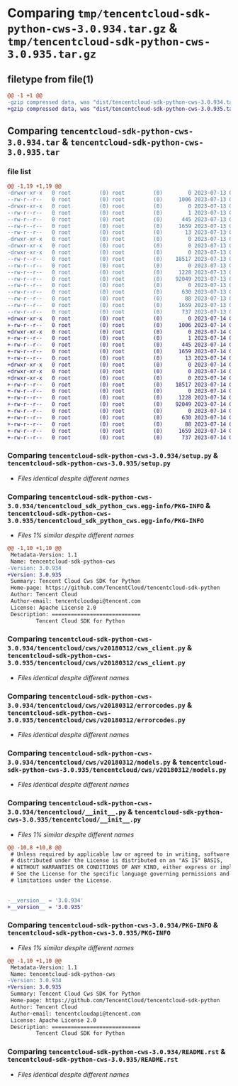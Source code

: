 # Comparing `tmp/tencentcloud-sdk-python-cws-3.0.934.tar.gz` & `tmp/tencentcloud-sdk-python-cws-3.0.935.tar.gz`

## filetype from file(1)

```diff
@@ -1 +1 @@
-gzip compressed data, was "dist/tencentcloud-sdk-python-cws-3.0.934.tar", last modified: Thu Jul 13 00:19:59 2023, max compression
+gzip compressed data, was "dist/tencentcloud-sdk-python-cws-3.0.935.tar", last modified: Fri Jul 14 00:21:34 2023, max compression
```

## Comparing `tencentcloud-sdk-python-cws-3.0.934.tar` & `tencentcloud-sdk-python-cws-3.0.935.tar`

### file list

```diff
@@ -1,19 +1,19 @@
-drwxr-xr-x   0 root         (0) root         (0)        0 2023-07-13 00:19:59.000000 tencentcloud-sdk-python-cws-3.0.934/
--rw-r--r--   0 root         (0) root         (0)     1006 2023-07-13 00:19:59.000000 tencentcloud-sdk-python-cws-3.0.934/setup.py
-drwxr-xr-x   0 root         (0) root         (0)        0 2023-07-13 00:19:59.000000 tencentcloud-sdk-python-cws-3.0.934/tencentcloud_sdk_python_cws.egg-info/
--rw-r--r--   0 root         (0) root         (0)        1 2023-07-13 00:19:59.000000 tencentcloud-sdk-python-cws-3.0.934/tencentcloud_sdk_python_cws.egg-info/dependency_links.txt
--rw-r--r--   0 root         (0) root         (0)      445 2023-07-13 00:19:59.000000 tencentcloud-sdk-python-cws-3.0.934/tencentcloud_sdk_python_cws.egg-info/SOURCES.txt
--rw-r--r--   0 root         (0) root         (0)     1659 2023-07-13 00:19:59.000000 tencentcloud-sdk-python-cws-3.0.934/tencentcloud_sdk_python_cws.egg-info/PKG-INFO
--rw-r--r--   0 root         (0) root         (0)       13 2023-07-13 00:19:59.000000 tencentcloud-sdk-python-cws-3.0.934/tencentcloud_sdk_python_cws.egg-info/top_level.txt
-drwxr-xr-x   0 root         (0) root         (0)        0 2023-07-13 00:19:59.000000 tencentcloud-sdk-python-cws-3.0.934/tencentcloud/
-drwxr-xr-x   0 root         (0) root         (0)        0 2023-07-13 00:19:59.000000 tencentcloud-sdk-python-cws-3.0.934/tencentcloud/cws/
-drwxr-xr-x   0 root         (0) root         (0)        0 2023-07-13 00:19:59.000000 tencentcloud-sdk-python-cws-3.0.934/tencentcloud/cws/v20180312/
--rw-r--r--   0 root         (0) root         (0)    18517 2023-07-13 00:19:59.000000 tencentcloud-sdk-python-cws-3.0.934/tencentcloud/cws/v20180312/cws_client.py
--rw-r--r--   0 root         (0) root         (0)        0 2023-07-13 00:19:59.000000 tencentcloud-sdk-python-cws-3.0.934/tencentcloud/cws/v20180312/__init__.py
--rw-r--r--   0 root         (0) root         (0)     1228 2023-07-13 00:19:59.000000 tencentcloud-sdk-python-cws-3.0.934/tencentcloud/cws/v20180312/errorcodes.py
--rw-r--r--   0 root         (0) root         (0)    92049 2023-07-13 00:19:59.000000 tencentcloud-sdk-python-cws-3.0.934/tencentcloud/cws/v20180312/models.py
--rw-r--r--   0 root         (0) root         (0)        0 2023-07-13 00:19:59.000000 tencentcloud-sdk-python-cws-3.0.934/tencentcloud/cws/__init__.py
--rw-r--r--   0 root         (0) root         (0)      630 2023-07-13 00:19:59.000000 tencentcloud-sdk-python-cws-3.0.934/tencentcloud/__init__.py
--rw-r--r--   0 root         (0) root         (0)       88 2023-07-13 00:19:59.000000 tencentcloud-sdk-python-cws-3.0.934/setup.cfg
--rw-r--r--   0 root         (0) root         (0)     1659 2023-07-13 00:19:59.000000 tencentcloud-sdk-python-cws-3.0.934/PKG-INFO
--rw-r--r--   0 root         (0) root         (0)      737 2023-07-13 00:19:59.000000 tencentcloud-sdk-python-cws-3.0.934/README.rst
+drwxr-xr-x   0 root         (0) root         (0)        0 2023-07-14 00:21:34.000000 tencentcloud-sdk-python-cws-3.0.935/
+-rw-r--r--   0 root         (0) root         (0)     1006 2023-07-14 00:21:34.000000 tencentcloud-sdk-python-cws-3.0.935/setup.py
+drwxr-xr-x   0 root         (0) root         (0)        0 2023-07-14 00:21:34.000000 tencentcloud-sdk-python-cws-3.0.935/tencentcloud_sdk_python_cws.egg-info/
+-rw-r--r--   0 root         (0) root         (0)        1 2023-07-14 00:21:34.000000 tencentcloud-sdk-python-cws-3.0.935/tencentcloud_sdk_python_cws.egg-info/dependency_links.txt
+-rw-r--r--   0 root         (0) root         (0)      445 2023-07-14 00:21:34.000000 tencentcloud-sdk-python-cws-3.0.935/tencentcloud_sdk_python_cws.egg-info/SOURCES.txt
+-rw-r--r--   0 root         (0) root         (0)     1659 2023-07-14 00:21:34.000000 tencentcloud-sdk-python-cws-3.0.935/tencentcloud_sdk_python_cws.egg-info/PKG-INFO
+-rw-r--r--   0 root         (0) root         (0)       13 2023-07-14 00:21:34.000000 tencentcloud-sdk-python-cws-3.0.935/tencentcloud_sdk_python_cws.egg-info/top_level.txt
+drwxr-xr-x   0 root         (0) root         (0)        0 2023-07-14 00:21:34.000000 tencentcloud-sdk-python-cws-3.0.935/tencentcloud/
+drwxr-xr-x   0 root         (0) root         (0)        0 2023-07-14 00:21:34.000000 tencentcloud-sdk-python-cws-3.0.935/tencentcloud/cws/
+drwxr-xr-x   0 root         (0) root         (0)        0 2023-07-14 00:21:34.000000 tencentcloud-sdk-python-cws-3.0.935/tencentcloud/cws/v20180312/
+-rw-r--r--   0 root         (0) root         (0)    18517 2023-07-14 00:21:34.000000 tencentcloud-sdk-python-cws-3.0.935/tencentcloud/cws/v20180312/cws_client.py
+-rw-r--r--   0 root         (0) root         (0)        0 2023-07-14 00:21:34.000000 tencentcloud-sdk-python-cws-3.0.935/tencentcloud/cws/v20180312/__init__.py
+-rw-r--r--   0 root         (0) root         (0)     1228 2023-07-14 00:21:34.000000 tencentcloud-sdk-python-cws-3.0.935/tencentcloud/cws/v20180312/errorcodes.py
+-rw-r--r--   0 root         (0) root         (0)    92049 2023-07-14 00:21:34.000000 tencentcloud-sdk-python-cws-3.0.935/tencentcloud/cws/v20180312/models.py
+-rw-r--r--   0 root         (0) root         (0)        0 2023-07-14 00:21:34.000000 tencentcloud-sdk-python-cws-3.0.935/tencentcloud/cws/__init__.py
+-rw-r--r--   0 root         (0) root         (0)      630 2023-07-14 00:21:34.000000 tencentcloud-sdk-python-cws-3.0.935/tencentcloud/__init__.py
+-rw-r--r--   0 root         (0) root         (0)       88 2023-07-14 00:21:34.000000 tencentcloud-sdk-python-cws-3.0.935/setup.cfg
+-rw-r--r--   0 root         (0) root         (0)     1659 2023-07-14 00:21:34.000000 tencentcloud-sdk-python-cws-3.0.935/PKG-INFO
+-rw-r--r--   0 root         (0) root         (0)      737 2023-07-14 00:21:34.000000 tencentcloud-sdk-python-cws-3.0.935/README.rst
```

### Comparing `tencentcloud-sdk-python-cws-3.0.934/setup.py` & `tencentcloud-sdk-python-cws-3.0.935/setup.py`

 * *Files identical despite different names*

### Comparing `tencentcloud-sdk-python-cws-3.0.934/tencentcloud_sdk_python_cws.egg-info/PKG-INFO` & `tencentcloud-sdk-python-cws-3.0.935/tencentcloud_sdk_python_cws.egg-info/PKG-INFO`

 * *Files 1% similar despite different names*

```diff
@@ -1,10 +1,10 @@
 Metadata-Version: 1.1
 Name: tencentcloud-sdk-python-cws
-Version: 3.0.934
+Version: 3.0.935
 Summary: Tencent Cloud Cws SDK for Python
 Home-page: https://github.com/TencentCloud/tencentcloud-sdk-python
 Author: Tencent Cloud
 Author-email: tencentcloudapi@tencent.com
 License: Apache License 2.0
 Description: ============================
         Tencent Cloud SDK for Python
```

### Comparing `tencentcloud-sdk-python-cws-3.0.934/tencentcloud/cws/v20180312/cws_client.py` & `tencentcloud-sdk-python-cws-3.0.935/tencentcloud/cws/v20180312/cws_client.py`

 * *Files identical despite different names*

### Comparing `tencentcloud-sdk-python-cws-3.0.934/tencentcloud/cws/v20180312/errorcodes.py` & `tencentcloud-sdk-python-cws-3.0.935/tencentcloud/cws/v20180312/errorcodes.py`

 * *Files identical despite different names*

### Comparing `tencentcloud-sdk-python-cws-3.0.934/tencentcloud/cws/v20180312/models.py` & `tencentcloud-sdk-python-cws-3.0.935/tencentcloud/cws/v20180312/models.py`

 * *Files identical despite different names*

### Comparing `tencentcloud-sdk-python-cws-3.0.934/tencentcloud/__init__.py` & `tencentcloud-sdk-python-cws-3.0.935/tencentcloud/__init__.py`

 * *Files 1% similar despite different names*

```diff
@@ -10,8 +10,8 @@
 # Unless required by applicable law or agreed to in writing, software
 # distributed under the License is distributed on an "AS IS" BASIS,
 # WITHOUT WARRANTIES OR CONDITIONS OF ANY KIND, either express or implied.
 # See the License for the specific language governing permissions and
 # limitations under the License.
 
 
-__version__ = '3.0.934'
+__version__ = '3.0.935'
```

### Comparing `tencentcloud-sdk-python-cws-3.0.934/PKG-INFO` & `tencentcloud-sdk-python-cws-3.0.935/PKG-INFO`

 * *Files 1% similar despite different names*

```diff
@@ -1,10 +1,10 @@
 Metadata-Version: 1.1
 Name: tencentcloud-sdk-python-cws
-Version: 3.0.934
+Version: 3.0.935
 Summary: Tencent Cloud Cws SDK for Python
 Home-page: https://github.com/TencentCloud/tencentcloud-sdk-python
 Author: Tencent Cloud
 Author-email: tencentcloudapi@tencent.com
 License: Apache License 2.0
 Description: ============================
         Tencent Cloud SDK for Python
```

### Comparing `tencentcloud-sdk-python-cws-3.0.934/README.rst` & `tencentcloud-sdk-python-cws-3.0.935/README.rst`

 * *Files identical despite different names*

